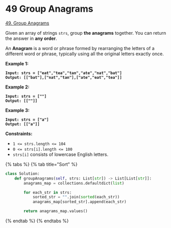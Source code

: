 # 49 Group Anagrams

[49. Group Anagrams](https://leetcode.com/problems/group-anagrams/)

Given an array of strings `strs`, group **the anagrams** together. You can return the answer in **any order**.

An **Anagram** is a word or phrase formed by rearranging the letters of a different word or phrase, typically using all the original letters exactly once.

&#x20;

**Example 1:**

<pre><code><strong>Input: strs = ["eat","tea","tan","ate","nat","bat"]
</strong><strong>Output: [["bat"],["nat","tan"],["ate","eat","tea"]]
</strong></code></pre>

**Example 2:**

<pre><code><strong>Input: strs = [""]
</strong><strong>Output: [[""]]
</strong></code></pre>

**Example 3:**

<pre><code><strong>Input: strs = ["a"]
</strong><strong>Output: [["a"]]
</strong></code></pre>

&#x20;

**Constraints:**

* `1 <= strs.length <= 104`
* `0 <= strs[i].length <= 100`
* `strs[i]` consists of lowercase English letters.



{% tabs %}
{% tab title="Sort" %}
```python
class Solution:
    def groupAnagrams(self, strs: List[str]) -> List[List[str]]:
        anagrams_map = collections.defaultdict(list)

        for each_str in strs:
            sorted_str = "".join(sorted(each_str))
            anagrams_map[sorted_str].append(each_str)

        return anagrams_map.values()
```
{% endtab %}
{% endtabs %}
